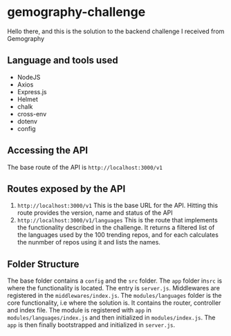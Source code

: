 # gemography-challenge
Hello there, and this is the solution to the backend challenge I received from Gemography

## Language and tools used
- NodeJS
- Axios
- Express.js
- Helmet
- chalk
- cross-env
- dotenv
- config

## Accessing the API
The base route of the API is `http://localhost:3000/v1`

## Routes exposed by the API
1. `http://localhost:3000/v1` This is the base URL for the API. Hitting this route provides the version, name and status of the API
2. `http://localhost:3000/v1/languages` This is the route that implements the functionality described in the challenge. It returns a filtered list of the languages used by the 100 trending repos, and for each calculates the nunmber of repos using it and lists the names.
  
## Folder Structure
The base folder contains a `config` and the `src` folder.
The `app` folder in`src` is where the functionality is located. The entry is `server.js`. 
Middlewares are registered in the `middlewares/index.js`. 
The `modules/languages` folder is the core functionality, i.e where the solution is. 
It contains the router, controller and index file. 
The module is registered with `app` in `modules/languages/index.js` and then initialized in `modules/index.js`.
The `app` is then finally bootstrapped and initialized in `server.js`.
